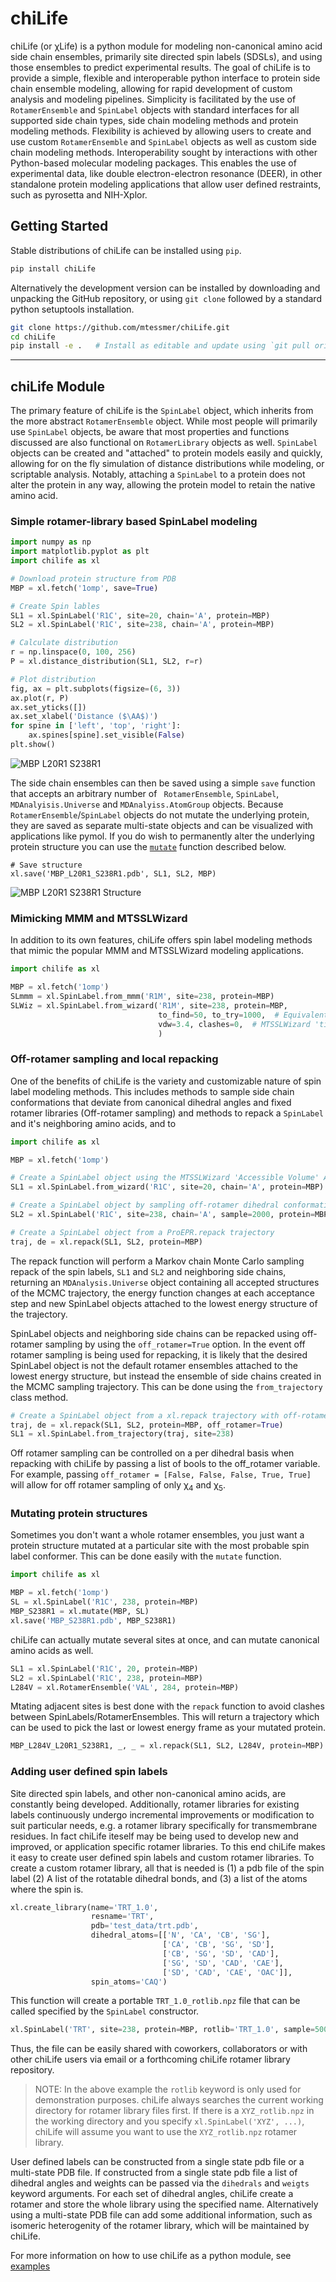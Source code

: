 # chiLife
chiLife (or χLife) is a python module for modeling non-canonical amino acid side chain ensembles, primarily site 
directed spin labels (SDSLs), and using those ensembles to predict experimental results. The goal of chiLife is to provide a 
simple, flexible and interoperable python interface to protein side chain ensemble modeling, allowing for rapid 
development of custom analysis and modeling pipelines. Simplicity is facilitated by the use of `RotamerEnsemble` and 
`SpinLabel` objects with standard interfaces for all supported side chain types, side chain modeling methods and 
protein modeling methods. Flexibility is achieved by allowing users to create and use custom `RotamerEnsemble` and 
`SpinLabel` objects as well as custom side chain modeling methods. Interoperability sought by interactions with other 
Python-based molecular modeling packages. This enables the use of experimental data, like double electron-electron 
resonance (DEER), in other standalone protein modeling applications that allow user defined restraints, such as 
pyrosetta and NIH-Xplor.
 
## Getting Started
Stable distributions of chiLife can be installed using `pip`. 
```bash
pip install chiLife
```

Alternatively the development version can be installed by downloading and unpacking the GitHub repository, or using 
`git clone` followed by a standard python setuptools installation.
```bash
git clone https://github.com/mtessmer/chiLife.git
cd chiLife
pip install -e .   # Install as editable and update using `git pull origin main`
```  
***
## chiLife Module
The primary feature of chiLife is the `SpinLabel` object, which inherits from the more abstract `RotamerEnsemble` 
object. While most people will primarily use `SpinLabel` objects, be aware that most properties and functions 
discussed are also functional on `RotamerLibrary` objects as well. `SpinLabel` objects can be created and "attached" to 
protein models easily and quickly, allowing for on the fly simulation of distance distributions while modeling, or 
scriptable analysis. Notably, attaching a `SpinLabel` to a protein does not alter the protein in any way, allowing the 
protein model to retain the native amino acid.

### Simple rotamer-library based SpinLabel modeling

```python
import numpy as np
import matplotlib.pyplot as plt
import chilife as xl

# Download protein structure from PDB
MBP = xl.fetch('1omp', save=True)

# Create Spin lables
SL1 = xl.SpinLabel('R1C', site=20, chain='A', protein=MBP)
SL2 = xl.SpinLabel('R1C', site=238, chain='A', protein=MBP)

# Calculate distribution
r = np.linspace(0, 100, 256)
P = xl.distance_distribution(SL1, SL2, r=r)

# Plot distribution
fig, ax = plt.subplots(figsize=(6, 3))
ax.plot(r, P)
ax.set_yticks([])
ax.set_xlabel('Distance ($\AA$)')
for spine in ['left', 'top', 'right']:
    ax.spines[spine].set_visible(False)
plt.show()
```

![MBP L20R1 S238R1](https://github.com/StollLab/chiLife/raw/main/img/L20R1_S238R1_Pr.png)

The side chain ensembles can then be saved using a simple `save` function that accepts an arbitrary number of `
RotamerEnsemble`, `SpinLabel`, `MDAnalyisis.Universe` and `MDAnalyiss.AtomGroup` objects. Because 
`RotamerEnsemble`/`SpinLabel` objects do not mutate the underlying protein, they are saved as separate multi-state 
objects and can be visualized with applications like pymol. If you do wish to permanently alter the underlying protein
structure you can use the [`mutate`](#mutating-protein-structures) function described below.

```
# Save structure
xl.save('MBP_L20R1_S238R1.pdb', SL1, SL2, MBP)
```

![MBP L20R1 S238R1 Structure](https://github.com/StollLab/chiLife/raw/main/img/L20R1_S238R1_Structure.png)


### Mimicking MMM and MTSSLWizard
In addition to its own features, chiLife offers spin label modeling methods that mimic the popular MMM and MTSSLWizard 
modeling applications.

```python
import chilife as xl

MBP = xl.fetch('1omp')
SLmmm = xl.SpinLabel.from_mmm('R1M', site=238, protein=MBP)
SLWiz = xl.SpinLabel.from_wizard('R1M', site=238, protein=MBP,
                                 to_find=50, to_try=1000,  # Equivalent to 'quick' search, default is 'thorough'   
                                 vdw=3.4, clashes=0,  # MTSSLWizard 'tight' setting, default is 'loose' 
                                 )
```

### Off-rotamer sampling and local repacking 
One of the benefits of chiLife is the variety and customizable nature of spin label modeling methods. This includes 
methods to sample side chain conformations that deviate from canonical dihedral angles and fixed rotamer libraries 
(Off-rotamer sampling) and methods to repack a `SpinLabel` and it's neighboring amino acids, and to 

```python
import chilife as xl

MBP = xl.fetch('1omp')

# Create a SpinLabel object using the MTSSLWizard 'Accessible Volume' Approach
SL1 = xl.SpinLabel.from_wizard('R1C', site=20, chain='A', protein=MBP)

# Create a SpinLabel object by sampling off-rotamer dihedral conformations using the rotamer library as a prior 
SL2 = xl.SpinLabel('R1C', site=238, chain='A', sample=2000, protein=MBP)

# Create a SpinLabel object from a ProEPR.repack trajectory
traj, de = xl.repack(SL1, SL2, protein=MBP)
```

The repack function will perform a Markov chain Monte Carlo sampling repack of the spin labels, `SL1` and `SL2` and 
neighboring side chains, returning an `MDAnalysis.Universe` object containing all accepted structures of the MCMC 
trajectory, the energy function changes at each acceptance step and new SpinLabel objects attached to the lowest energy 
structure of the trajectory.

SpinLabel objects and neighboring side chains can be repacked using off-rotamer sampling by using the `off_rotamer=True`
option. In the event off rotamer sampling is being used for repacking, it is likely that the desired SpinLabel object is 
not the default rotamer ensembles attached to the lowest energy structure, but instead the ensemble of side chains 
created in the MCMC sampling trajectory. This can be done using the `from_trajectory` class method. 

```python
# Create a SpinLabel object from a xl.repack trajectory with off-rotamer sampling
traj, de = xl.repack(SL1, SL2, protein=MBP, off_rotamer=True) 
SL1 = xl.SpinLabel.from_trajectory(traj, site=238)
```

Off rotamer sampling can be controlled on a per dihedral basis when repacking with chiLife by passing a list of bools to 
the off_rotamer variable. For example, passing `off_rotamer = [False, False, False, True, True]` will allow for off 
rotamer sampling of only &chi;<sub>4</sub> and &chi;<sub>5</sub>.


### Mutating protein structures
Sometimes you don't want a whole rotamer ensembles, you just want a protein structure mutated at a particular site with 
the most probable spin label conformer. This can be done easily with the `mutate` function.

```python
import chilife as xl

MBP = xl.fetch('1omp')
SL = xl.SpinLabel('R1C', 238, protein=MBP)
MBP_S238R1 = xl.mutate(MBP, SL)
xl.save('MBP_S238R1.pdb', MBP_S238R1)
```

chiLife can actually mutate several sites at once, and can mutate canonical amino acids as well.

```python
SL1 = xl.SpinLabel('R1C', 20, protein=MBP)
SL2 = xl.SpinLabel('R1C', 238, protein=MBP)
L284V = xl.RotamerEnsemble('VAL', 284, protein=MBP)
```

 Mtating adjacent sites is best done with the `repack` function to avoid clashes between SpinLabels/RotamerEnsembles. 
This will return a trajectory which can be used to pick the last or lowest energy frame as your mutated protein.

```python
MBP_L284V_L20R1_S238R1, _, _ = xl.repack(SL1, SL2, L284V, protein=MBP)
```

### Adding user defined spin labels
Site directed spin labels, and other non-canonical amino acids, are constantly being developed. Additionally, rotamer 
libraries for existing labels continuously undergo incremental improvements or modification to suit particular needs, 
e.g. a rotamer library specifically for transmembrane residues. In fact chiLife iteself may be being used to develop 
new and improved, or application specific rotamer libraries. To this end chiLife makes it easy to create user defined 
spin labels and custom rotamer libraries. To create a custom rotamer library, all that is needed is (1) a pdb file of 
the spin label (2) A list of the rotatable dihedral bonds, and (3) a list of the atoms where the spin is.

```python
xl.create_library(name='TRT_1.0',
                  resname='TRT',
                  pdb='test_data/trt.pdb',
                  dihedral_atoms=[['N', 'CA', 'CB', 'SG'],
                                  ['CA', 'CB', 'SG', 'SD'],
                                  ['CB', 'SG', 'SD', 'CAD'],
                                  ['SG', 'SD', 'CAD', 'CAE'],
                                  ['SD', 'CAD', 'CAE', 'OAC']],
                  spin_atoms='CAQ')
```

This function will create a portable `TRT_1.0_rotlib.npz` file that can be called specified by the `SpinLabel` 
constructor.

```python
xl.SpinLabel('TRT', site=238, protein=MBP, rotlib='TRT_1.0', sample=5000)
```

Thus, the file can be easily shared with coworkers, collaborators or with other chiLife users via email or a 
forthcoming chiLife rotamer library repository. 

> NOTE: In the above example the `rotlib` keyword is only used for demonstration purposes. chiLife always searches the 
> current working directory for rotamer library files first. If there is a `XYZ_rotlib.npz` in the working directory 
> and you specify `xl.SpinLabel('XYZ', ...)`, chiLife will assume you want to use the `XYZ_rotlib.npz` rotamer library.

User defined labels can be constructed from a single state pdb file or a multi-state PDB file. If constructed from a 
single state pdb file a list of dihedral angles and weights can be passed via the `dihedrals` and `weigts` keyword
arguments. For each set of dihedral angles, chiLife create a rotamer and store the whole library using the specified 
name. Alternatively using a multi-state PDB file can add some additional information, such as isomeric heterogenity of 
the rotamer library, which will be maintained by chiLife.

For more information on how to use chiLife as a python module, see [examples](#examples/)
